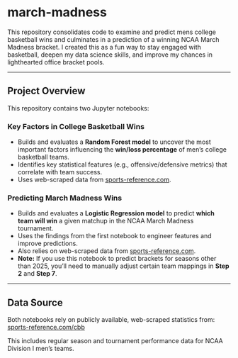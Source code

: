 # march-madness
This repository consolidates code to examine and predict mens college basketball wins and culminates in a prediction of a winning NCAA March Madness bracket. I created this as a fun way to stay engaged with basketball, deepen my data science skills, and improve my chances in lighthearted office bracket pools.

---

## Project Overview

This repository contains two Jupyter notebooks:  

### Key Factors in College Basketball Wins
- Builds and evaluates a **Random Forest model** to uncover the most important factors influencing the **win/loss percentage** of men’s college basketball teams.
- Identifies key statistical features (e.g., offensive/defensive metrics) that correlate with team success.
- Uses web-scraped data from [sports-reference.com](https://www.sports-reference.com/cbb/).

### Predicting March Madness Wins
- Builds and evaluates a **Logistic Regression model** to predict **which team will win** a given matchup in the NCAA March Madness tournament.
- Uses the findings from the first notebook to engineer features and improve predictions.
- Also relies on web-scraped data from [sports-reference.com](https://www.sports-reference.com/cbb/).
- **Note:** If you use this notebook to predict brackets for seasons other than 2025, you’ll need to manually adjust certain team mappings in **Step 2** and **Step 7**.

---

## Data Source
Both notebooks rely on publicly available, web-scraped statistics from:  
[sports-reference.com/cbb](https://www.sports-reference.com/cbb/)  

This includes regular season and tournament performance data for NCAA Division I men’s teams.
